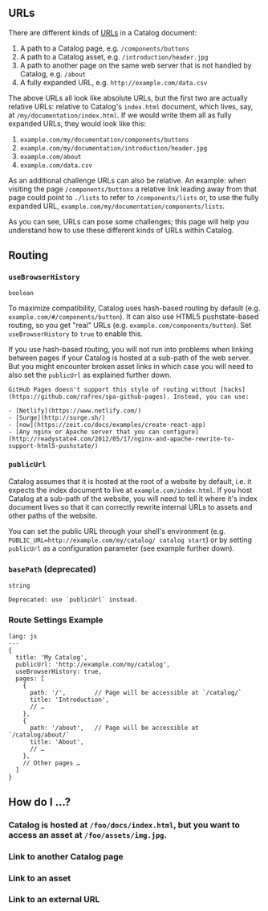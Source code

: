 ## URLs

There are different kinds of [URLs](https://developer.mozilla.org/en-US/docs/Learn/Common_questions/What_is_a_URL) in a Catalog document:

1.  A path to a Catalog page, e.g. `/components/buttons`
2.  A path to a Catalog asset, e.g. `/introduction/header.jpg`
3.  A path to another page on the same web server that is not handled by Catalog, e.g. `/about`
4.  A fully expanded URL, e.g. `http://example.com/data.csv`

The above URLs all look like absolute URLs, but the first two are actually relative URLs: relative to Catalog's `index.html` document, which lives, say, at `/my/documentation/index.html`. If we would write them all as fully expanded URLs, they would look like this:

1.  `example.com/my/documentation/components/buttons`
2.  `example.com/my/documentation/introduction/header.jpg`
3.  `example.com/about`
4.  `example.com/data.csv`

As an additional challenge URLs can also be relative. An example: when visiting the page `/components/buttons` a relative link leading away from that page could point to `./lists` to refer to `/components/lists` or, to use the fully expanded URL, `example.com/my/documentation/components/lists`.

As you can see, URLs can pose some challenges; this page will help you understand how to use these different kinds of URLs within Catalog.

## Routing

### `useBrowserHistory`

`boolean`

To maximize compatibility, Catalog uses hash-based routing by default (e.g. `example.com/#/components/button`). It can also use HTML5 pushstate-based routing, so you get "real" URLs (e.g. `example.com/components/button`). Set `useBrowserHistory` to `true` to enable this.

If you use hash-based routing, you will not run into problems when linking between pages if your Catalog is hosted at a sub-path of the web server. But you might encounter broken asset links in which case you will need to also set the `publicUrl` as explained further down.

```hint
GitHub Pages doesn't support this style of routing without [hacks](https://github.com/rafrex/spa-github-pages). Instead, you can use:

- [Netlify](https://www.netlify.com/)
- [Surge](http://surge.sh/)
- [now](https://zeit.co/docs/examples/create-react-app)
- [Any nginx or Apache server that you can configure](http://readystate4.com/2012/05/17/nginx-and-apache-rewrite-to-support-html5-pushstate/)
```

### `publicUrl`

Catalog assumes that it is hosted at the root of a website by default, i.e. it expects the index document to live at `example.com/index.html`. If you host Catalog at a sub-path of the website, you will need to tell it where it's index document lives so that it can correctly rewrite internal URLs to assets and other paths of the website.

You can set the public URL through your shell's environment (e.g. `PUBLIC_URL=http://example.com/my/catalog/ catalog start`) or by setting `publicUrl` as a configuration parameter (see example further down).

### `basePath` (deprecated)

`string`

```warn
Deprecated: use `publicUrl` instead.
```

### Route Settings Example

```code
lang: js
---
{
  title: 'My Catalog',
  publicUrl: 'http://example.com/my/catalog',
  useBrowserHistory: true,
  pages: [
    {
      path: '/',        // Page will be accessible at `/catalog/`
      title: 'Introduction',
      // …
    },
    {
      path: '/about',   // Page will be accessible at `/catalog/about/`
      title: 'About',
      // …
    },
    // Other pages …
  ]
}
```

## How do I …?

### Catalog is hosted at `/foo/docs/index.html`, but you want to access an asset at `/foo/assets/img.jpg`.

### Link to another Catalog page

### Link to an asset

### Link to an external URL
